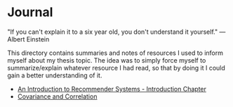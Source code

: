 # Journal

"If you can't explain it to a six year old, you don't understand it yourself." ― Albert Einstein

This directory contains summaries and notes of resources I used to inform myself about my thesis topic. The idea was to simply force myself to summarize/explain whatever resource I had read, so that by doing it I could gain a better understanding of it.


- [An Introduction to Recommender Systems - Introduction Chapter](./15-01-2019-recommender-systems.md)
- [Covariance and Correlation](./21-01-2019-covariance-correlation.md)

